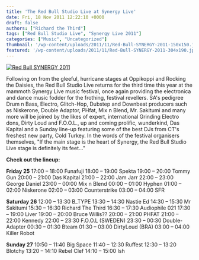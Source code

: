 ```yaml
---
title: 'The Red Bull Studio Live at Synergy Live'
date: Fri, 18 Nov 2011 12:22:10 +0000
draft: false
authors: ["Richard the Third"]
tags: ["Red Bull Studio Live", "Synergy Live 2011"]
categories: ["Music", "Uncategorized"]
thumbnail: '/wp-content/uploads/2011/11/Red-Bull-SYNERGY-2011-150x150.jpg'
featured: '/wp-content/uploads/2011/11/Red-Bull-SYNERGY-2011-304x190.jpg'
---
```


[![](/wp-content/uploads/2011/11/Red-Bull-SYNERGY-2011-e1321618698640.jpg "Red Bull SYNERGY 2011")](/2011/11/18/the-red-bull-studio-live-at-synergy-live/red-bull-synergy-2011/)

Following on from the gleeful, hurricane stages at Oppikoppi and Rocking the Daisies, the Red Bull Studio Live returns for the third time this year at the mammoth Synergy Live music festival, once again providing the electronica and dance music fodder for the frothing, festival revellers. SA's pedigree Drum n Bass, Electro, Glitch-Hop, Dubstep and Downbeat producers such as Niskerone, Double Adaptor, PHfat, Mix n Blend, Mr. Sakitumi and many more will be joined by the likes of expert, international Grinding Electro dons, Dirty Loud and F.O.O.L., up and coming prolific, wunderkind, Das Kapital and a Sunday line-up featuring some of the best DJs from CT's freshest new party, Cold Turkey. In the words of the festival organisers themselves, "If the main stage is the heart of Synergy, the Red Bull Studio Live stage is definitely its feet…"

**Check out the lineup:**

**Friday 25** 17:00 – 18:00 Funafuji 18:00 – 19:00 Spekta 19:00 – 20:00 Tommy Gun 20:00 – 21:00 Das Kapital 21:00 – 22:00 Jam Jarr 22:00 – 23:00 George Daniel 23:00 – 00:00 Mix n Blend 00:00 – 01:00 Hyphen 01:00 – 02:00 Niskerone 02:00 – 03:00 Counterstrike 03:00 – 04:00 SFR

**Saturday 26** 12:00 – 13:30 B\_TYPE 13:30 – 14:30 Nastie Ed 14:30 – 15:30 Mr Sakitumi 15:30 – 16:30 Richard The Third 16:30 – 17:30 Audiophile 021 17:30 – 19:00 Liver 19:00 – 20:00 Bruce Willis?? 20:00 – 21:00 PHFAT 21:00 – 22:00 Kennedy 22:00 – 23:30 F.O.O.L (SWEDEN) 23:30 – 00:30 Double-Adapter 00:30 – 01:30 Bteam 01:30 – 03:00 DirtyLoud (BRA) 03:00 – 04:00 Killer Robot

**Sunday 27** 10:50 – 11:40 Big Space 11:40 – 12:30 Ruffest 12:30 – 13:20 Blotchy 13:20 – 14:10 Rebel Clef 14:10 – 15:00 Ish

